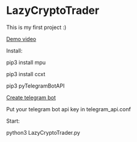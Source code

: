 # LazyCryptoTrader

This is my first project :)

[Demo video](https://youtu.be/kf5EEH2kP2I)

Install:

pip3 install mpu

pip3 install ccxt

pip3 pyTelegramBotAPI

[Create telegram bot](https://core.telegram.org/bots#3-how-do-i-create-a-bot)

Put your telegram bot api key in telegram_api.conf 

Start:

python3 LazyCryptoTrader.py
